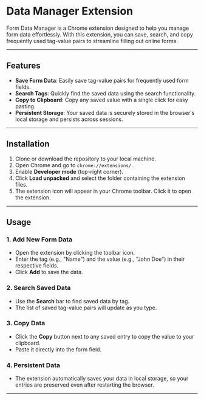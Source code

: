 # Data Manager Extension

Form Data Manager is a Chrome extension designed to help you manage form data effortlessly. With this extension, you can save, search, and copy frequently used tag-value pairs to streamline filling out online forms.

---

## Features

- **Save Form Data**: Easily save tag-value pairs for frequently used form fields.
- **Search Tags**: Quickly find the saved data using the search functionality.
- **Copy to Clipboard**: Copy any saved value with a single click for easy pasting.
- **Persistent Storage**: Your saved data is securely stored in the browser's local storage and persists across sessions.
---

## Installation

1. Clone or download the repository to your local machine.
2. Open Chrome and go to `chrome://extensions/`.
3. Enable **Developer mode** (top-right corner).
4. Click **Load unpacked** and select the folder containing the extension files.
5. The extension icon will appear in your Chrome toolbar. Click it to open the extension.

---

## Usage

### 1. Add New Form Data
- Open the extension by clicking the toolbar icon.
- Enter the tag (e.g., "Name") and the value (e.g., "John Doe") in their respective fields.
- Click **Add** to save the data.

### 2. Search Saved Data
- Use the **Search** bar to find saved data by tag.
- The list of saved tag-value pairs will update as you type.

### 3. Copy Data
- Click the **Copy** button next to any saved entry to copy the value to your clipboard.
- Paste it directly into the form field.

### 4. Persistent Data
- The extension automatically saves your data in local storage, so your entries are preserved even after restarting the browser.

---

